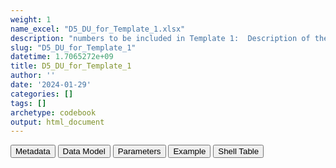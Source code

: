 ```yaml
---
weight: 1
name_excel: "D5_DU_for_Template_1.xlsx"
description: "numbers to be included in Template 1:  Description of the time period between 2 pregnancies in the pregnancy cohort and in the MS-pregnancy cohort (ref: DP3_SAP_DU_MS_V2.2)"
slug: "D5_DU_for_Template_1"
datetime: 1.7065272e+09
title: D5_DU_for_Template_1
author: ''
date: '2024-01-29'
categories: []
tags: []
archetype: codebook
output: html_document
---
```


<script src="/rmarkdown-libs/core-js/shim.min.js"></script>
<script src="/rmarkdown-libs/react/react.min.js"></script>
<script src="/rmarkdown-libs/react/react-dom.min.js"></script>
<script src="/rmarkdown-libs/reactwidget/react-tools.js"></script>
<script src="/rmarkdown-libs/htmlwidgets/htmlwidgets.js"></script>
<link href="/rmarkdown-libs/reactable/reactable.css" rel="stylesheet" />
<script src="/rmarkdown-libs/reactable-binding/reactable.js"></script>
<div class="tab">
<button class="tablinks" onclick="openCity(event, &#39;Metadata&#39;)" id="defaultOpen">Metadata</button>
<button class="tablinks" onclick="openCity(event, &#39;Data Model&#39;)">Data Model</button>
<button class="tablinks" onclick="openCity(event, &#39;Parameters&#39;)">Parameters</button>
<button class="tablinks" onclick="openCity(event, &#39;Example&#39;)">Example</button>
<button class="tablinks" onclick="openCity(event, &#39;Shell Table&#39;)">Shell Table</button>
</div>
<div id="Metadata" class="tabcontent">
<div id="htmlwidget-1" class="reactable html-widget " style="width:auto;height:600px;"></div>
<script type="application/json" data-for="htmlwidget-1">{"x":{"tag":{"name":"Reactable","attribs":{"data":{"medatata_name":["Name of the dataset","Content of the dataset","Unit of observation","Dataset where the list of UoOs is fully listed and with 1 record per UoO","How many observations per UoO","NxUoO","Variables capturing the UoO","Primary key","Parameters",null,null,null,null,null,null,null,null,null,null,null],"metadata_content":["D5_DU_for_Template_1","numbers to be included in Template 1:  Description of the time period between 2 pregnancies in the pregnancy cohort and in the MS-pregnancy cohort (ref: DP3_SAP_DU_MS_V2.2)","3 strata: \r\n1) all pregnancies in D3_DU_PREGNANCY-COHORT_variables\r\n2) pregnancies in D3_DU_PREGNANCY-COHORT_variables with pregnancy_with_MS == 1\r\n3) pregnancies in D3_DU_PREGNANCY-COHORT_variables with MS_developed_during_pregnancy == 1","itself","1","1","column_identifier","column_identifier",null,null,null,null,null,null,null,null,null,null,null,null]},"columns":[{"id":"medatata_name","name":"medatata_name","type":"character"},{"id":"metadata_content","name":"metadata_content","type":"character"}],"sortable":false,"searchable":true,"pagination":false,"highlight":true,"bordered":true,"striped":true,"style":{"maxWidth":1800},"height":"600px","dataKey":"246a8a4332598f7210fe9b24d6d085e1"},"children":[]},"class":"reactR_markup"},"evals":[],"jsHooks":[]}</script>
</div>
<div id="Data Model" class="tabcontent">
<div id="htmlwidget-2" class="reactable html-widget " style="width:auto;height:600px;"></div>
<script type="application/json" data-for="htmlwidget-2">{"x":{"tag":{"name":"Reactable","attribs":{"data":{"Variable":["column_identifier","n1_","n2_","p2_","n3_","p3_","n_4","p_4_","n_5_","p_5_","n_6_","p_6_","n_7_","p_7_","n_8_","p_8_",null,null,null,null],"Description":["identifier of the column in the shell table Template 1","number of pregnancies in the stratum","number of pregnancies in the stratum from women with one single pregnancy in the study","% of pregnancies of women with one single pregnancy in the study","number of pregnancies in the stratum from women with > 1 pregnancy in the study","% of pregnancies from women with > 1 pregnancy in the study","number of pregnancies in the stratum from women with > 1 pregnancy in the study and with distance from the previous pregnancy more than 15 months","pregnancies from women with distance from the previous pregnancy more than 15 months as a % of pregnancies from women with > 1 pregnancy in the study","number of pregnancies in the stratum from women with > 1 pregnancy in the study and with distance from the previous pregnancy between 12 and 15 months","pregnancies from women with distance from the previous pregnancy between 12 and 15 months as a % of pregnancies from women with > 1 pregnancy in the study","number of pregnancies in the stratum from women with > 1 pregnancy in the study and with distance from the previous pregnancy between 6 and 12 months","pregnancies from women with distance from the previous pregnancy between 6 and 12 months as a % of pregnancies from women with > 1 pregnancy in the study","number of pregnancies in the stratum from women with > 1 pregnancy in the study and with distance from the previous pregnancy between 3 and 6 months","pregnancies from women with distance from the previous pregnancy between 3 and 6 months as a % of pregnancies from women with > 1 pregnancy in the study","number of pregnancies in the stratum from women with > 1 pregnancy in the study and with distance from the previous pregnancy less han 3 months","pregnancies from women with distance from the previous pregnancy lass than 3 months as a % of pregnancies from women with > 1 pregnancy in the study",null,null,null,null],"Format":["int","int","int","float","int","float",null,null,null,null,null,null,null,null,null,null,null,null,null,null],"Vocabulary":["1 = all pregnancies in D3_DU_PREGNANCY-COHORT_variables\r\n2 = pregnancies in D3_DU_PREGNANCY-COHORT_variables with pregnancy_with_MS == 1\r\n3 = pregnancies in D3_DU_PREGNANCY-COHORT_variables with MS_developed_during_pregnancy == 1",null,null,null,null,null,null,null,null,null,null,null,null,null,null,null,null,null,null,null],"Parameters":[null,null,null,null,null,null,null,null,null,null,null,null,null,null,null,null,null,null,null,null],"Notes and examples":[null,null,null,null,null,null,null,null,null,null,null,null,null,null,null,null,null,null,null,null],"Source tables and variables":["D3_DU_MS-PREGNANCY-COHORT_variables","D3_DU_MS-PREGNANCY-COHORT_variables","D3_DU_MS-PREGNANCY-COHORT_variables","D3_DU_MS-PREGNANCY-COHORT_variables","D3_DU_MS-PREGNANCY-COHORT_variables","D3_DU_MS-PREGNANCY-COHORT_variables","D3_DU_MS-PREGNANCY-COHORT_variables","D3_DU_MS-PREGNANCY-COHORT_variables","D3_DU_MS-PREGNANCY-COHORT_variables","D3_DU_MS-PREGNANCY-COHORT_variables","D3_DU_MS-PREGNANCY-COHORT_variables","D3_DU_MS-PREGNANCY-COHORT_variables","D3_DU_MS-PREGNANCY-COHORT_variables","D3_DU_MS-PREGNANCY-COHORT_variables","D3_DU_MS-PREGNANCY-COHORT_variables","D3_DU_MS-PREGNANCY-COHORT_variables",null,null,null,null],"Retrieved":[null,null,null,null,null,null,null,null,null,null,null,null,null,null,null,null,null,null,null,null],"Created":["yes","yes","yes","yes","yes","yes","yes","yes","yes","yes","yes","yes","yes","yes","yes","yes",null,null,null,null],"Algorithm_id":[null,null,null,null,null,null,null,null,null,null,null,null,null,null,null,null,null,null,null,null],"Rule":["1 = all pregnancies in D3_DU_PREGNANCY-COHORT_variables\r\n2 = pregnancies in D3_DU_PREGNANCY-COHORT_variables with pregnancy_with_MS == 1\r\n3 = pregnancies in D3_DU_PREGNANCY-COHORT_variables with MS_developed_during_pregnancy == 1","count number of records in the stratum column_identifier","count number of records in the stratum column_identifier having number_of_pregnancies_in_the_study == 1","100*n2_/n1_","count number of records in the stratum column_identifier having number_of_pregnancies_in_the_study > 1","100*n3_/n1_","count number of records in the stratum column_identifier having number_of_pregnancies_in_the_study > 1 & categories_time_since_previous_pregnancy == 5","100*n4_/n3_","count number of records in the stratum column_identifier having number_of_pregnancies_in_the_study > 1 & categories_time_since_previous_pregnancy == 4","100*n5_/n3_","count number of records in the stratum column_identifier having number_of_pregnancies_in_the_study > 1 & categories_time_since_previous_pregnancy == 3","100*n6_/n3_","count number of records in the stratum column_identifier having number_of_pregnancies_in_the_study > 1 & categories_time_since_previous_pregnancy == 2","100*n7_/n3_","count number of records in the stratum column_identifier having number_of_pregnancies_in_the_study > 1 & categories_time_since_previous_pregnancy == 1","100*n8_/n3_",null,null,null,null]},"columns":[{"id":"Variable","name":"Variable","type":"character"},{"id":"Description","name":"Description","type":"character"},{"id":"Format","name":"Format","type":"character"},{"id":"Vocabulary","name":"Vocabulary","type":"character"},{"id":"Parameters","name":"Parameters","type":"logical"},{"id":"Notes and examples","name":"Notes and examples","type":"logical"},{"id":"Source tables and variables","name":"Source tables and variables","type":"character"},{"id":"Retrieved","name":"Retrieved","type":"logical"},{"id":"Created","name":"Created","type":"character"},{"id":"Algorithm_id","name":"Algorithm_id","type":"logical"},{"id":"Rule","name":"Rule","type":"character"}],"sortable":false,"searchable":true,"pagination":false,"highlight":true,"bordered":true,"striped":true,"style":{"maxWidth":1800},"height":"600px","dataKey":"835908b6b1d8331a62a51fb8803b7f9a"},"children":[]},"class":"reactR_markup"},"evals":[],"jsHooks":[]}</script>
</div>
<div id="Parameters" class="tabcontent">
<div id="htmlwidget-3" class="reactable html-widget " style="width:auto;height:600px;"></div>
<script type="application/json" data-for="htmlwidget-3">{"x":{"tag":{"name":"Reactable","attribs":{"data":{"Parameter":[null,null,null,null,null,null,null,null,null,null,null,null,null,null,null,null,null,null,null,null],"Value":[null,null,null,null,null,null,null,null,null,null,null,null,null,null,null,null,null,null,null,null]},"columns":[{"id":"Parameter","name":"Parameter","type":"logical"},{"id":"Value","name":"Value","type":"logical"}],"sortable":false,"searchable":true,"pagination":false,"highlight":true,"bordered":true,"striped":true,"style":{"maxWidth":1800},"height":"600px","dataKey":"5a3e224ffdd66e81b7737d629c65f7ec"},"children":[]},"class":"reactR_markup"},"evals":[],"jsHooks":[]}</script>
</div>
<div id="Example" class="tabcontent">
<div id="htmlwidget-4" class="reactable html-widget " style="width:auto;height:600px;"></div>
<script type="application/json" data-for="htmlwidget-4">{"x":{"tag":{"name":"Reactable","attribs":{"data":{"n1_1":[null,null,null,null,null,null,null,null,null,null,null,null,null,null,null,null,null,null,null,null]},"columns":[{"id":"n1_1","name":"n1_1","type":"logical"}],"sortable":false,"searchable":true,"pagination":false,"highlight":true,"bordered":true,"striped":true,"style":{"maxWidth":1800},"height":"600px","dataKey":"36b1b30723994782ff84b75dcf7bc4df"},"children":[]},"class":"reactR_markup"},"evals":[],"jsHooks":[]}</script>
</div>
<div id="Shell Table" class="tabcontent">
<div id="htmlwidget-5" class="reactable html-widget " style="width:auto;height:600px;"></div>
<script type="application/json" data-for="htmlwidget-5">{"x":{"tag":{"name":"Reactable","attribs":{"data":{"...1":[null,"N","From women having 1 pregnancy","From women having more than 1 pregnancy","Number of pregnancies according to the time period since the previous pregnancy¹,² (in women having more than 1 pregnancy)","▪        More than 15 months","▪        Between 12 and 15 months","▪        Between 6 and 12 months","▪        Between 3 and 6 months","▪        Less than 3 months","¹,²Time period between the delivery date of the previous pregnancy and the LMP date of the actual pregnancy",null,null,null,null,null,null,null,null,null],"Number of pregnancies in the Pregnancy cohort N (%)":[null,"n1_1","n2_1 (p2_1)","n3_1 (p3_1)",null,"n4_1 (p4_1)","n5_1 (p5_1)","n6_1 (p6_1)","n7_1 (p7_1)","n8_1 (p8_1)",null,null,null,null,null,null,null,null,null,null],"Number of pregnancies in the MS-Pregnancy cohort N (%)":[null,"n1_2","n2_2 (p2_2)","n3_2 (p3_2)",null,null,null,null,null,null,null,null,null,null,null,null,null,null,null,null],"Number of pregnancies since MS diagnosis from women with MS":["N (%)","n1_3","n2_3 (p2_3)","n3_3 (p3_3)",null,null,null,null,null,null,null,null,null,null,null,null,null,null,null,null]},"columns":[{"id":"...1","name":"...1","type":"character"},{"id":"Number of pregnancies in the Pregnancy cohort N (%)","name":"Number of pregnancies in the Pregnancy cohort N (%)","type":"character"},{"id":"Number of pregnancies in the MS-Pregnancy cohort N (%)","name":"Number of pregnancies in the MS-Pregnancy cohort N (%)","type":"character"},{"id":"Number of pregnancies since MS diagnosis from women with MS","name":"Number of pregnancies since MS diagnosis from women with MS","type":"character"}],"sortable":false,"searchable":true,"pagination":false,"highlight":true,"bordered":true,"striped":true,"style":{"maxWidth":1800},"height":"600px","dataKey":"37a29db715284a1e1d4689c2a38b65b1"},"children":[]},"class":"reactR_markup"},"evals":[],"jsHooks":[]}</script>
</div>
